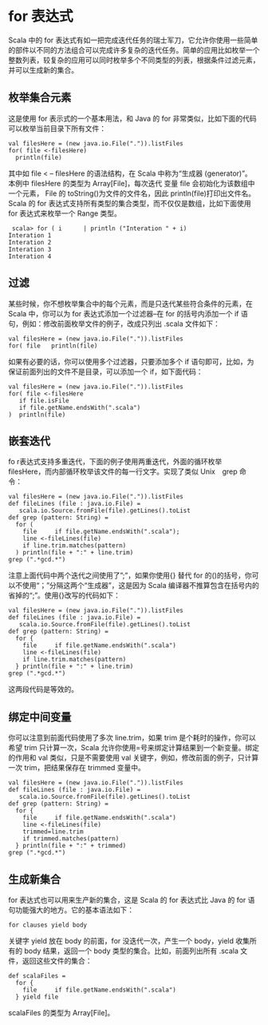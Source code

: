 # for 表达式 #
Scala 中的 for 表达式有如一把完成迭代任务的瑞士军刀，它允许你使用一些简单的部件以不同的方法组合可以完成许多复杂的迭代任务。简单的应用比如枚举一个整数列表，较复杂的应用可以同时枚举多个不同类型的列表，根据条件过滤元素，并可以生成新的集合。
## 枚举集合元素 ##
这是使用 for 表示式的一个基本用法，和 Java 的 for 非常类似，比如下面的代码可以枚举当前目录下所有文件：

```
val filesHere = (new java.io.File(".")).listFiles
for( file <-filesHere)
  println(file)
```

其中如 file < – filesHere 的语法结构，在 Scala 中称为“生成器 (generator)”。 本例中 filesHere 的类型为 Array[File]，每次迭代 变量 file 会初始化为该数组中一个元素， File 的 toString()为文件的文件名，因此 println(file)打印出文件名。 Scala 的 for 表达式支持所有类型的集合类型，而不仅仅是数组，比如下面使用 for 表达式来枚举一个 Range 类型。

```
 scala> for ( i      | println ("Interation " + i)
Interation 1
Interation 2
Interation 3
Interation 4
```

## 过滤 ##
某些时候，你不想枚举集合中的每个元素，而是只迭代某些符合条件的元素，在 Scala 中，你可以为 for 表达式添加一个过滤器–在 for 的括号内添加一个 if 语句，例如：修改前面枚举文件的例子，改成只列出 .scala 文件如下：

```
val filesHere = (new java.io.File(".")).listFiles
for( file   println(file)
```

如果有必要的话，你可以使用多个过滤器，只要添加多个 if 语句即可，比如，为保证前面列出的文件不是目录，可以添加一个 if，如下面代码：

```
val filesHere = (new java.io.File(".")).listFiles
for( file <-filesHere
   if file.isFile
   if file.getName.endsWith(".scala")
)  println(file)
```

## 嵌套迭代 ##
fo r表达式支持多重迭代，下面的例子使用两重迭代，外面的循环枚举 filesHere，而内部循环枚举该文件的每一行文字。实现了类似 Unix　grep 命令：

```
val filesHere = (new java.io.File(".")).listFiles
def fileLines (file : java.io.File) =
   scala.io.Source.fromFile(file).getLines().toList
def grep (pattern: String) =
  for (
    file     if file.getName.endsWith(".scala");
    line <-fileLines(file)
    if line.trim.matches(pattern)
  ) println(file + ":" + line.trim)
grep (".*gcd.*")
```


注意上面代码中两个迭代之间使用了”;”，如果你使用{} 替代 for 的()的括号，你可以不使用“；”分隔这两个“生成器”，这是因为 Scala 编译器不推算包含在括号内的省掉的“;”。使用{}改写的代码如下：

```
val filesHere = (new java.io.File(".")).listFiles
def fileLines (file : java.io.File) =
   scala.io.Source.fromFile(file).getLines().toList
def grep (pattern: String) =
  for {
    file     if file.getName.endsWith(".scala")
    line <-fileLines(file)
    if line.trim.matches(pattern)
  } println(file + ":" + line.trim)
grep (".*gcd.*")
```

这两段代码是等效的。

## 绑定中间变量 ##
你可以注意到前面代码使用了多次 line.trim，如果 trim 是个耗时的操作，你可以希望 trim 只计算一次，Scala 允许你使用=号来绑定计算结果到一个新变量。绑定的作用和 val 类似，只是不需要使用 val 关键字，例如，修改前面的例子，只计算一次 trim，把结果保存在 trimmed 变量中。

```
val filesHere = (new java.io.File(".")).listFiles
def fileLines (file : java.io.File) =
   scala.io.Source.fromFile(file).getLines().toList
def grep (pattern: String) =
  for {
    file     if file.getName.endsWith(".scala")
    line <-fileLines(file)
    trimmed=line.trim
    if trimmed.matches(pattern)
  } println(file + ":" + trimmed)
grep (".*gcd.*")
```

## 生成新集合 ##
for 表达式也可以用来生产新的集合，这是 Scala 的 for 表达式比 Java 的 for 语句功能强大的地方。它的基本语法如下：

```
for clauses yield body
```
关键字 yield 放在 body 的前面，for 没迭代一次，产生一个 body，yield 收集所有的 body 结果，返回一个 body 类型的集合。比如，前面列出所有 .scala 文件，返回这些文件的集合：

```
def scalaFiles =
  for {
    file     if file.getName.endsWith(".scala")
  } yield file
```

scalaFiles 的类型为 Array[File]。
